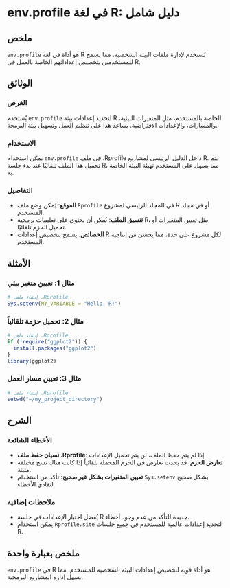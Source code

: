 <!--
Meta Description: # env.profile في لغة R: دليل شامل ## ملخص `env.profile` هو أداة في لغة R تُستخدم لإدارة ملفات البيئة الشخصية، مما يسمح للمستخدمين بتخصيص إعداداتهم الخ...
Meta Keywords: rprofile, ملف, env, profile, مما
-->

# env.profile في لغة R: دليل شامل

## ملخص
`env.profile` هو أداة في لغة R تُستخدم لإدارة ملفات البيئة الشخصية، مما يسمح للمستخدمين بتخصيص إعداداتهم الخاصة بالعمل في R.

## الوثائق
### الغرض
يُستخدم `env.profile` لتحديد إعدادات بيئة R الخاصة بالمستخدم، مثل المتغيرات البيئية، والمسارات، والإعدادات الافتراضية. يساعد هذا على تنظيم العمل وتسهيل بيئة البرمجة.

### الاستخدام
يمكن استخدام `env.profile` في ملف .Rprofile داخل الدليل الرئيسي لمشاريع R. يتم تحميل هذا الملف تلقائيًا عند بدء جلسة R، مما يسهل على المستخدم تهيئة البيئة الخاصة به.

### التفاصيل
- **الموقع**: يُمكن وضع ملف `Rprofile` في المجلد الرئيسي لمشروع R أو في مجلد المستخدم.
- **تنسيق الملف**: يُمكن أن يحتوي على تعليمات برمجية R، مثل تعيين المتغيرات أو تحميل الحزم تلقائيًا.
- **الخصائص**: يسمح بتخصيص إعدادات R لكل مشروع على حدة، مما يحسن من إنتاجية المستخدم.

## الأمثلة
### مثال 1: تعيين متغير بيئي
```R
# إنشاء ملف .Rprofile
Sys.setenv(MY_VARIABLE = "Hello, R!")
```

### مثال 2: تحميل حزمة تلقائياً
```R
# إنشاء ملف .Rprofile
if (!require("ggplot2")) {
  install.packages("ggplot2")
}
library(ggplot2)
```

### مثال 3: تعيين مسار العمل
```R
# إنشاء ملف .Rprofile
setwd("~/my_project_directory")
```

## الشرح
### الأخطاء الشائعة
- **نسيان حفظ ملف .Rprofile**: إذا لم يتم حفظ الملف، لن يتم تحميل الإعدادات.
- **تعارض الحزم**: قد يحدث تعارض في الحزم المحملة تلقائياً إذا كانت هناك نسخ مختلفة مثبتة.
- **تعيين المتغيرات بشكل غير صحيح**: تأكد من استخدام `Sys.setenv` بشكل صحيح لتفادي الأخطاء.

### ملاحظات إضافية
- يُفضل اختبار الإعدادات في جلسة R جديدة للتأكد من عدم وجود أخطاء.
- يمكن استخدام `Rprofile.site` لتحديد إعدادات عالمية للمستخدم في جميع جلسات R.

## ملخص بعبارة واحدة
`env.profile` في R هو أداة قوية لتخصيص إعدادات البيئة الشخصية للمستخدم، مما يسهل إدارة المشاريع البرمجية.